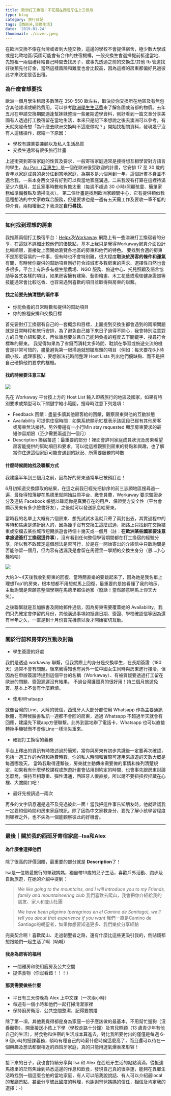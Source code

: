 ```yaml
---
title: 歐洲打工換宿｜不花錢在西班牙住上五個月
type: blog
category: 旅行日記
tags: [西班牙,交換生活]
date: '2019-01-24'
thumbnail: ./cover.jpeg
---
```


在歐洲交換不像在台灣或者到大陸交換，這邊的學校不會提供宿舍，極少數大學城或是北歐地區/英國可能會有合作的住宿機構，一般交換生會選擇提前抵達當地、先短租一兩個禮拜給自己時間去找房子，或事先透過之前的交換生/其他 fb 管道找好後預先付訂金，當然這樣風險和難度也會比較高，因為這裡的房東都偏好見過彼此才來決定是否出租。


### 為什麼會想要找
歐洲一個月學生租房多數落在 350-550 歐左右，取決於你交換所在地區及有無包含其他雜項或網路費用，可以參考[歐洲學生生活費](https://www.postgrad.com/fees_and_funding/european-funding/european-student-living-costs/)來了解各國或首都的物價。去年五月在申請交換期間適逢幫妹妹整理一些暑期遊學資料，剛好看到一篇文章分享美國有人透過打工換宿留在當地生活，本來只是記下來想說之後去澳洲可以參考，有天就突發奇想「為什麼去歐洲交換時不這麼做呢？」開始找相關資料，發現幾乎沒有人這樣操作，總結一下原因：
* 學校有課業要兼顧以及私人生活品質
* 交換生通常有很多旅行計畫

上述衝突到寄宿家庭的性質及要求，一般寄宿家庭通常是接待想互相學習對方語言的學生，[Au Pair（互惠生）](https://zh.wikipedia.org/wiki/%E4%BA%92%E6%83%A0%E7%94%9F)是一個在歐洲很受歡迎的計畫，它安排 17 至 30 歲的青年以家庭成員的身分住到當地家庭，為期多是六個月到一年。這個計畫本身並不適合我，一來本身西文沒有好到可以與當地家庭溝通，二來我沒有打算在這裡待滿至少六個月、並且家事時數和負擔太重（每週不超過 30 小時/照顧孩童、簡單家務如準備餐點及清掃洗衣）。
第二個計畫是找到歐洲家顧問中心，它有提供類似我這種想法的中文家教媒合服務，但是要求也是一週有五天需工作及要收一筆不低的仲介費，兩相權衡之下我決定**自行尋找**。

---

### 如何找到理想的房東
我推薦兩個打工換宿平台：[Helpx](https://www.helpx.net/)及[Workaway](https://www.workaway.info/)
網路上有一些澳洲打工換宿者的分享，在這就不詳細比較他們的優缺點，基本上我只是覺得Workaway網頁介面設計比較順眼，直接從上面開始瀏覽各地區的房東和他們的特色。
要找到合適的房東不是那麼容易的一件事，但有時也不會特別難，很大程度**取決於房客的條件和運氣**有關，有時候你提供的幫助項目剛好符合該城市多數房東的需求、選擇性自然也會多很多，平台上有許多有機生態農場、NGO 服務、旅遊中心、托兒照顧及語言協助等各式各樣的項目，如果房客擁有建築、藝術繪畫、木工花藝或瑜珈健身證照等技能通常會比較吃香、也容易遇到喜歡的項目並取得與房東的聯繫。

#### 找之前要先搞清楚的兩件事
* 你能負擔的日常時數和提供的幫助項目
* 你的旅程安排和交換目標

首先要對打工換宿有自己的一套概念和目標，上面提到交換生都會遇到的兩項問題就是日常時程和旅行安排，為了避免自己接下來日子過得不開心，我會特別注意對方的自我介紹和要求，再依循想要並且自己能夠負擔的程度去下關鍵字、搜尋符合標準的房東。
我覺得如果為了省錢而消耗太多時間、耽誤在學習或旅遊交流的機會是非常可惜的，盡量避免第一眼掃過就想皺眉頭的項目‎（例如：每天要花6小時顧小孩、處理家務），要想辦法花時間整理 Host Lists 列出他們優缺點、而不是把自己硬擠他們要求的框框。

#### 找的時候要注意三點
![](https://i.imgur.com/viGGkT2.png)

先在 Workaway 平台按上方的 Host List 輸入即將旅行的地區及國家，如果有特別要求或類型可以下關鍵字縮小範圍，搜尋時注意下列幾項：
* Feedback 回饋：盡量多讀其他房客給的回饋，觀察房東與他的互動狀態
* Availability 可提供住宿時間：如果系統顯示紅框表示該區段已經有其他房客或房東無法接待。另外旁邊有一小行Min stay requested 顯示房東要求的最短停留期限（至少需要兩週到一個月）
* Description 換宿苗述：最重要的部分！裡面會詳列家庭成員狀況及房東希望房客能提供的幫助項目和要求，可以從這裡觀察到房東的特點和興趣，也了解當你住進這個家庭可能會遇到的狀況、所需要服務的時數

#### 什麼時候開始找及聯繫方式
我建議半年到三個月之前，因為好的房東通常早已被預訂走！

6月初知道交換錄取的結果，在這之前我已經先把排序的前三志願地區搜尋過一遍，最後得知落腳在馬德里就開始註冊平台、繳會員費，Workaway 要求驗證身分及連結 Facebook 帳號以確認你是真實存在的用戶、保證雙方安全性（平台會顯示房東有多少臉書好友），之後就可以發送訊息給房東。

當時我的名單上大概有六個房東、想先試試水溫就只寄了兩封出去，其實過程中的等待和焦慮是滿折磨人的，因為幾乎沒有交換生這麼試過，網路上只找到在交換結束或空檔去某些城市短期旅遊會待個十幾天或一個月（註：**在歐洲某些國家要注意拿旅遊簽打工換宿這件事**），沒有看到任何整個學習期間都在打工換宿的經驗分享，所以我不敢確定這個想法是否可行，於是在一開始寄出的介紹信中只敢詢問是否能停留一個月，但內容有透漏我是會留在馬德里一學期的交換生身分（恩…小心機哈哈）

![](https://i.imgur.com/VFWCRat.png)

大約3～4天後我收到房東的回復、當時簡直樂的要跳起來了，因為她是我名單上理想Top1的房東，根本想都不用想就馬上回復，最重要的是她看懂了我的暗示、主動詢問是否願意整個學期在馬德里都住她家（廢話！當然願意啊馬上仰天大笑）。

之後聯繫就是互加臉書及開始郵件通信，因為房東需要覆蓋她的 Availability，我們只先確定會停留的月份，其他溝通事項如抵達日期、簽證、學校確認信等因為還有半年之久，一直是到十月份買完機票以後才開始密切互動。

---

### 關於行前和房東的互動及討論
* 學生簽證的好處

我們是透過 workaway 聯繫，但我實際上的身分是交換學生，在長期簽證（180 天）通常不會有問題。後來我得知也有另外一位中國女生同時與房東進行接洽，但因為在申辦簽證時提到這個平台的名稱（Workaway）、有被質疑要透過打工留在歐洲的問題、簽證遲遲沒有結果。
不過台灣護照真的很好用！持三個月旅遊免簽、基本上不會有什麼麻煩。

* 使用Whatsapp

就像台灣的Line、大陸的微信，西班牙人大部分都使用 Whatsapp 作為主要通訊軟體，有時候臉書私訊一週都不會回的房東，透過 Whatsapp 不超過半天就會有回應，建議先下載app方便聯繫。此外到當地辦了電話卡，Whatsapp 也可以直接轉換手機號而不會像Line一樣消失重來。

* 確認打工換宿的義務

平台上釋出的資訊有時敘述過於簡短，當你與房東有初步共識後一定要再次確認，包括一週工作的內容和耗費時數，你的私人時間和實際可運用來旅遊的天數大概是每週哪幾天。
當時我取得連繫後，房東就主動傳來需要做的事情和條列清楚規定，如果我有什麼學校課程或旅遊計畫會佔用到約定的時間、也會事先跟房東討論怎麼喬，保持互相尊重、彈性溝通，西班牙人很直接，所以請不要扭扭捏捏藏在心裡、大膽開口吧！

* 最好先視訊過一兩次

再多的文字訊息還是遠不及見過彼此一面！當我把這件事告知朋友時，他就建議我一定要約個時間和房東家庭視訊。除了因為中文家教身分，要先了解小孩學習程度到哪裡之外，也不失為一個能觀察彼此的好機會。

---

### 最後｜關於我的西班牙寄宿家庭─Isa和Alex

#### 為什麼會選擇他們
除了很高的評價回饋，最重要的部分就是 **Description**了！

Isa是一位熱愛旅行的單親媽媽，獨自帶13歲的兒子生活，喜歡戶外活動、跑步及自助旅遊，在她的介紹中提到：

> *We like going to the mountains, and I will introduce you to my Friends, family and mountaineering club*
我們喜歡去爬山，我會把你介紹給我的朋友、家人和登山社團

> *We have been pilgrims (peregrinos en el Camino de Santiago), we’ll tell you about that experience if you want*
我們一直是Camino de Santiago的朝聖者，如果你想要知道更多、我們樂於分享經驗

完美契合啊！喜歡爬山、走過朝聖者之路，還有什麼比這些更吸引我的，倒貼錢都想跟她們一起生活了啊（吶喊）

#### 我身為房客的福利
* 一間雅房和使用廚房及公共空間
* 提供食物（你沒看錯！！！）

#### 那我需要做些什麼
* 平日有三天傍晚為 Alex 上中文課（一次兩小時）
* 每週有一個小時和他們一起打掃清潔家裡
* 保持廚房衛浴、公共空間整潔，記得要關燈

除了第一項，其他我覺得都是身為家庭一份子應該做的最基本，不用幫忙遛狗（沒養寵物）、開車接送小孩上下學（學校走路十分鐘）及育兒照顧（13 歲青少年有他自己的生活），將食物和住宿的生活成本算進去，對比我所要付出的僅僅是每週 6-9 個小時的授課義務，頓時有種自己的時薪什麼時候這麼高了，而且還可以待在一個興趣及想法都很相近的西班牙家庭，真的只能用運氣爆表來形容！

---

接下來的日子，我也會持續分享與 Isa 和 Alex 在西班牙生活的點點滴滴，從抵達馬德里的茫然焦躁到熟悉這邊的作息和飲食，發現自己真的很幸運，能夠在異鄉生活時找到一個這麼合拍的當地家庭，有人可以陪我說說話、有人可以介紹最local的餐廳景點、甚至分享彼此國度的料理，也謝謝爸爸媽媽的信任，相信及肯定我的選擇：-）